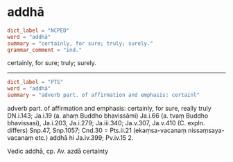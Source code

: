 # addhā

``` toml
dict_label = "NCPED"
word = "addhā"
summary = "certainly, for sure; truly; surely."
grammar_comment = "ind."
```

certainly, for sure; truly; surely.

--------------------

``` toml
dict_label = "PTS"
word = "addhā"
summary = "adverb part. of affirmation and emphasis: certainl"
```

adverb part. of affirmation and emphasis: certainly, for sure, really truly DN.i.143; Ja.i.19 (a. ahaṃ Buddho bhavissāmi) Ja.i.66 (a. tvaṃ Buddho bhavissasi), Ja.i.203, Ja.i.279; Ja.iii.340; Ja.v.307, Ja.v.410 (C. expln. differs) Snp.47, Snp.1057; Cnd.30 = Pts.ii.21 (ekaṃsa\-vacanaṃ nissaṃsaya\-vacanaṃ etc.) addhā hi Ja.iv.399; Pv.iv.15 2.

Vedic addhā, cp. Av. azdā certainty

